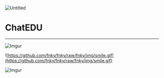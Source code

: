 # 

![Untitled](https://www.chatedu.tech/logo.png)

# ChatEDU


---

![Imgur](https://i.imgur.com/5JzHrYC.png)

![https://github.com/fnky/fnky/raw/fnky/img/smile.gif](https://github.com/fnky/fnky/raw/fnky/img/smile.gif)

![Imgur](https://i.imgur.com/itHCqAf.png)
